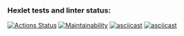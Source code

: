 ### Hexlet tests and linter status:
[![Actions Status](https://github.com/balemger/php-project-lvl1/workflows/hexlet-check/badge.svg)](https://github.com/balemger/php-project-lvl1/actions)
[![Maintainability](https://api.codeclimate.com/v1/badges/83c78db2562ead7b3ce2/maintainability)](https://codeclimate.com/github/balemger/php-project-lvl1/maintainability)
[![asciicast](https://asciinema.org/a/3ZRJCH1AM6SklEAPnS5rVcGoz.png)](https://asciinema.org/a/3ZRJCH1AM6SklEAPnS5rVcGoz)
[![asciicast](https://asciinema.org/a/r4mLHlhvrf301noBFW4FExMWP.png)](https://asciinema.org/a/r4mLHlhvrf301noBFW4FExMWP)
